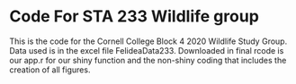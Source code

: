 # Code For STA 233 Wildlife group
This is the code for the Cornell College Block 4 2020 Wildlife Study Group. 
Data used is in the excel file FelideaData233.
Downloaded in final rcode is our app.r for our shiny function and the non-shiny coding that includes the creation of all figures.
